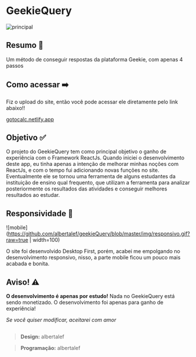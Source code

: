 <h1><b>GeekieQuery</b></h1>

![principal](https://github.com/albertalef/calculadora/blob/master/img/principal.png?raw=true)

<h2> Resumo 📄 </h2>
Um método de conseguir respostas da plataforma Geekie, com apenas 4 passos
<h2> Como acessar ➡️</h2>

Fiz o upload do site, então você pode acessar ele diretamente pelo link abaixo!!

[gotocalc.netlify.app](https://geekiequery.netlify.app/)

<h2> Objetivo ✅ </h2>

O projeto do GeekieQuery tem como principal objetivo o ganho de experiência com o Framework ReactJs. Quando iniciei o desenvolvimento deste app, eu tinha apenas a intenção de melhorar minhas noções com ReactJs, e com o tempo fui adicionando novas funções no site. Eventualmente ele se tornou uma ferramenta de alguns estudantes da instituição de ensino qual frequento, que utilizam a ferramenta para analizar posteriormente os resultados das atividades e conseguir melhores resultados ao estudar.

<h2> Responsividade 📱 </h2>

![mobile](https://github.com/albertalef/geekieQuery/blob/master/img/responsivo.gif?raw=true  | width=100)

O site foi desenvolvido Desktop First, porém, acabei me empolgando no desenvolvimento responsivo, nisso, a parte mobile ficou um pouco mais acabada e bonita.

<h2> Aviso! ⚠️ </h2>

<b>O desenvolvimento é apenas por estudo!</b>
Nada no GeekieQuery está sendo monetizado. O desenvolvimento foi apenas para ganho de experiência!



_Se você quiser modificar, aceitarei com amor_

<h2></h2>

>**Design:** albertalef

>**Programação:** albertalef

